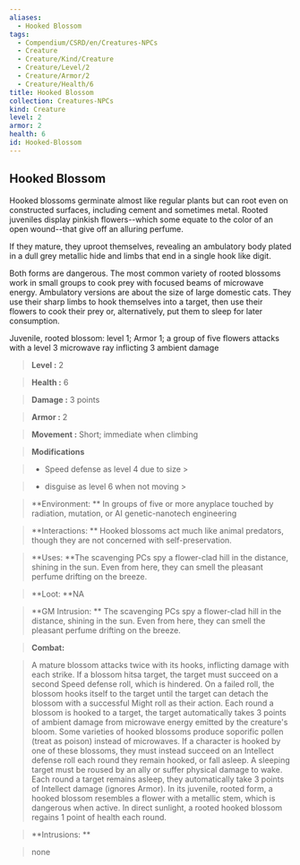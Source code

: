 ```yaml
---
aliases:
  - Hooked Blossom
tags:
  - Compendium/CSRD/en/Creatures-NPCs
  - Creature
  - Creature/Kind/Creature
  - Creature/Level/2
  - Creature/Armor/2
  - Creature/Health/6
title: Hooked Blossom
collection: Creatures-NPCs
kind: Creature
level: 2
armor: 2
health: 6
id: Hooked-Blossom
---
```

## Hooked Blossom    
Hooked blossoms germinate almost like regular plants but can root even on constructed surfaces, including cement and sometimes metal. Rooted juveniles display pinkish flowers--which some equate to the color of an open wound--that give off an alluring perfume.   
If they mature, they uproot themselves, revealing an ambulatory body plated in a dull grey metallic hide and limbs that end in a single hook like digit.   
Both forms are dangerous. The most common variety of rooted blossoms work in small groups to cook prey with focused beams of microwave energy. Ambulatory versions are about the size of large domestic cats. They use their sharp limbs to hook themselves into a target, then use their flowers to cook their prey or, alternatively, put them to sleep for later consumption.  
Juvenile, rooted blossom: level 1; Armor 1; a group of five flowers attacks with a level 3 microwave ray inflicting 3 ambient damage    
  
    
> **Level :** 2    
> **Health :** 6    
> **Damage :** 3 points    
> **Armor :** 2    
> **Movement :** Short; immediate when climbing    
> **Modifications**    
>- Speed defense as level 4 due to size >  
>    
>- disguise as level 6 when not moving >  
>    
> **Environment: ** In groups of five or more anyplace touched by radiation, mutation, or AI genetic-nanotech engineering    
> **Interactions: ** Hooked blossoms act much like animal predators, though they are not concerned with self-preservation.    
> **Uses: **The scavenging PCs spy a flower-clad hill in the distance, shining in the sun. Even from here, they can smell the pleasant perfume drifting on the breeze.    
> **Loot: **NA    
> **GM Intrusion: ** The scavenging PCs spy a flower-clad hill in the distance, shining in the sun. Even from here, they can smell the pleasant perfume drifting on the breeze.    
  
> **Combat:**   
> A mature blossom attacks twice with its hooks, inflicting damage with each strike. If a blossom hitsa target, the target must succeed on a second Speed defense roll, which is hindered. On a failed roll, the blossom hooks itself to the target until the target can detach the blossom with a successful Might roll as their action. Each round a blossom is hooked to a target, the target automatically takes 3 points of ambient damage from microwave energy emitted by the creature's bloom. Some varieties of hooked blossoms produce soporific pollen (treat as poison) instead of microwaves. If a character is hooked by one of these blossoms, they must instead succeed on an Intellect defense roll each round they remain hooked, or fall asleep. A sleeping target must be roused by an ally or suffer physical damage to wake. Each round a target remains asleep, they automatically take 3 points of Intellect damage (ignores Armor). In its juvenile, rooted form, a hooked blossom resembles a flower with a metallic stem, which is dangerous when active. In direct sunlight, a rooted hooked blossom regains 1 point of health each round.    
    
  
> **Intrusions: **   
> none    
